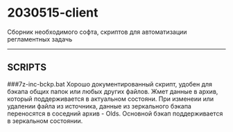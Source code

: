 # 2030515-client
Сборник необходимого софта, скриптов для автоматизации регламентных задачь
____

## SCRIPTS
###7z-inc-bckp.bat
	Хорошо документированный скрипт, удобен для бэкапа общих папок или любых других файлов.
	Жмет данные в архив, который поддерживается в актуальном состояни. При изменеии или удалении файла из источника, данные из зеркального бэкапа переносятся в соседний архив - Olds. Основной бэкап поддерживается в зеркальном состоянии.


